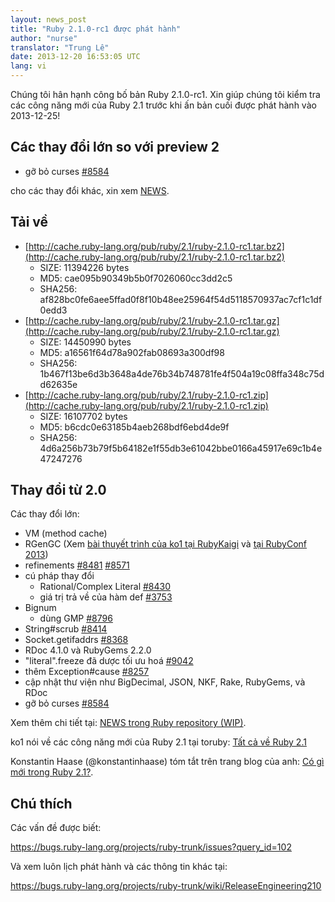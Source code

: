 ```yaml
---
layout: news_post
title: "Ruby 2.1.0-rc1 được phát hành"
author: "nurse"
translator: "Trung Lê"
date: 2013-12-20 16:53:05 UTC
lang: vi
---
```


Chúng tôi hân hạnh công bố bản Ruby 2.1.0-rc1.
Xin giúp chúng tôi kiểm tra các công năng mới của Ruby 2.1 trước khi ấn bản cuối được phát
hành vào 2013-12-25!

## Các thay đổi lớn so với preview 2

* gỡ bỏ curses [#8584](https://bugs.ruby-lang.org/issues/8584)

cho các thay đổi khác, xin xem [NEWS](https://github.com/ruby/ruby/blob/v2_1_0_rc1/NEWS).

## Tải về

* [http://cache.ruby-lang.org/pub/ruby/2.1/ruby-2.1.0-rc1.tar.bz2](http://cache.ruby-lang.org/pub/ruby/2.1/ruby-2.1.0-rc1.tar.bz2)
  * SIZE:   11394226 bytes
  * MD5:    cae095b90349b5b0f7026060cc3dd2c5
  * SHA256: af828bc0fe6aee5ffad0f8f10b48ee25964f54d5118570937ac7cf1c1df0edd3
* [http://cache.ruby-lang.org/pub/ruby/2.1/ruby-2.1.0-rc1.tar.gz](http://cache.ruby-lang.org/pub/ruby/2.1/ruby-2.1.0-rc1.tar.gz)
  * SIZE:   14450990 bytes
  * MD5:    a16561f64d78a902fab08693a300df98
  * SHA256: 1b467f13be6d3b3648a4de76b34b748781fe4f504a19c08ffa348c75dd62635e
* [http://cache.ruby-lang.org/pub/ruby/2.1/ruby-2.1.0-rc1.zip](http://cache.ruby-lang.org/pub/ruby/2.1/ruby-2.1.0-rc1.zip)
  * SIZE:   16107702 bytes
  * MD5:    b6cdc0e63185b4aeb268bdf6ebd4de9f
  * SHA256: 4d6a256b73b79f5b64182e1f55db3e61042bbe0166a45917e69c1b4e47247276

## Thay đổi từ 2.0

Các thay đổi lớn:

* VM (method cache)
* RGenGC (Xem [bài thuyết trình của ko1 tại RubyKaigi](http://rubykaigi.org/2013/talk/S73) và [tại RubyConf 2013](http://www.atdot.net/~ko1/activities/rubyconf2013-ko1_pub.pdf))
* refinements [#8481](https://bugs.ruby-lang.org/issues/8481) [#8571](https://bugs.ruby-lang.org/issues/8571)
* cú pháp thay đổi
  * Rational/Complex Literal [#8430](https://bugs.ruby-lang.org/issues/8430)
  * giá trị trả về của hàm def [#3753](https://bugs.ruby-lang.org/issues/3753)
* Bignum
  * dùng GMP [#8796](https://bugs.ruby-lang.org/issues/8796)
* String#scrub [#8414](https://bugs.ruby-lang.org/issues/8414)
* Socket.getifaddrs [#8368](https://bugs.ruby-lang.org/issues/8368)
* RDoc 4.1.0 và RubyGems 2.2.0
* "literal".freeze đã dược tối ưu hoá [#9042](https://bugs.ruby-lang.org/issues/9042)
* thêm Exception#cause [#8257](https://bugs.ruby-lang.org/issues/8257)
* cập nhật thư viện như BigDecimal, JSON, NKF, Rake, RubyGems, và RDoc
* gỡ bỏ curses [#8584](https://bugs.ruby-lang.org/issues/8584)

Xem thêm chi tiết tại: [NEWS trong Ruby repository (WIP)](https://github.com/ruby/ruby/blob/v2_1_0_rc1/NEWS).

ko1 nói về các công năng mới của Ruby 2.1 tại toruby: [Tất cả về Ruby 2.1](http://www.atdot.net/~ko1/activities/toruby05-ko1.pdf)

Konstantin Haase (@konstantinhaase) tóm tắt trên trang blog của anh: [Có gì mới trong Ruby 2.1?](http://rkh.im/ruby-2.1).

## Chú thích

Các vấn đề được biết:

<https://bugs.ruby-lang.org/projects/ruby-trunk/issues?query_id=102>

Và xem luôn lịch phát hành và các thông tin khác tại:

<https://bugs.ruby-lang.org/projects/ruby-trunk/wiki/ReleaseEngineering210>
